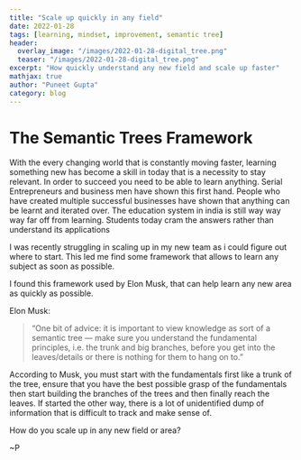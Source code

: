 ```yaml
---
title: "Scale up quickly in any field"
date: 2022-01-28
tags: [learning, mindset, improvement, semantic tree]
header:
  overlay_image: "/images/2022-01-28-digital_tree.png"
  teaser: "/images/2022-01-28-digital_tree.png"
excerpt: "How quickly understand any new field and scale up faster"
mathjax: true
author: "Puneet Gupta"
category: blog
---
```


# The Semantic Trees Framework

With the every changing world that is constantly moving faster, learning something new has become a skill in today that is a necessity to stay relevant. In order to succeed you need to be able to learn anything. Serial Entrepreneurs and business men have shown this first hand. People who have created multiple successful businesses have shown that anything can be learnt and iterated over. The education system in india is still way way way far off from learning. Students today cram the answers rather than understand its applications

I was recently struggling in scaling up in my new team as i could figure out where to start. This led me find some framework that allows to learn any subject as soon as possible.

I found this framework used by Elon Musk, that can help learn any new area as quickly as possible.

Elon Musk:
>“One bit of advice: it is important to view knowledge as sort of a semantic tree — make sure you understand the fundamental principles, i.e. the trunk and big branches, before you get into the leaves/details or there is nothing for them to hang on to.”

According to Musk, you must start with the fundamentals first like a trunk of the tree, ensure that you have the best possible grasp of the fundamentals then start building the branches of the trees and then finally reach the leaves. If started the other way, there is a lot of unidentified dump of information that is difficult to track and make sense of.

How do you scale up in any new field or area?

~P


<!-- https://www.jakedaghe.com/writing/elon-musk-2-rules-to-learn-anything-faster -->
<!-- https://www.theladders.com/career-advice/elon-musks-2-rules-for-learning-anything-faster -->
